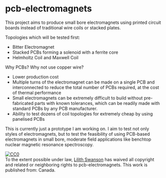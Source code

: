 # pcb-electromagnets
This project aims to produce small bore electromagnets using printed circuit boards instead of traditional wire coils or stacked plates. 

Topologies which will be tested first:
- Bitter Electromagnet
- Stacked PCBs forming a solenoid with a ferrite core
- Helmholtz Coil and Maxwell Coil

Why PCBs? Why not use copper wire?
- Lower production cost
- Multiple turns of the electromagnet can be made on a single PCB and interconnected to reduce the total number of PCBs required, at the cost of thermal performance
- Small electromagnets can be extremely difficult to build without pre-fabricated parts with known tolerances, which can be readily made with standard PCBs by any PCB manufacturer.
- Ability to test dozens of coil topologies for extremely cheap by using panelised PCBs

This is currently just a prototype I am working on. I aim to test not only styles of electromagnets, but to test the feasibility of using PCB-based electromagnets in small bore, moderate field applications like benchtop nuclear magnetic resonance spectroscopy.

<p xmlns:dct="http://purl.org/dc/terms/" xmlns:vcard="http://www.w3.org/2001/vcard-rdf/3.0#">
  <a rel="license"
     href="http://creativecommons.org/publicdomain/zero/1.0/">
    <img src="http://i.creativecommons.org/p/zero/1.0/88x31.png" style="border-style: none;" alt="CC0" />
  </a>
  <br />
  To the extent possible under law,
  <a rel="dct:publisher"
     href="https://github.com/hardware-avael/pcb-electromagnets">
    <span property="dct:title">Lilith Swanson</span></a>
  has waived all copyright and related or neighboring rights to
  <span property="dct:title">pcb-electromagnets</span>.
This work is published from:
<span property="vcard:Country" datatype="dct:ISO3166"
      content="CA" about="https://github.com/hardware-avael/pcb-electromagnets">
  Canada</span>.
</p>
